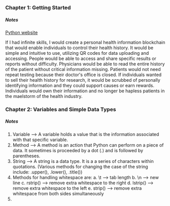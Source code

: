 ### Chapter 1: Getting Started
##### Notes
[Python website](https://www.python.org/)

If I had infinite skills, I would create a personal health information blockchain that would enable individuals to control their health history. It would be simple and intuitive to use, utilizing QR codes for data uploading and accessing. People would be able to access and share specific results or reports without difficulty. Physicians would be able to read the entire history of the patient without critical information missing. Patients would not need repeat testing because their doctor's office is closed. If individuals wanted to sell their health history for research, it would be scrubbed of personally identifying information and they could support causes or earn rewards. Individuals would own their information and no longer be hapless patients in the maelstorm of the health industry. 

### Chapter 2: Variables and Simple Data Types
##### Notes
1) Variable --> A variable holds a value that is the information associated with that specific variable. 
2) Method --> A method is an action that Python can perform on a piece of data. It sometimes is proceeded by a dot (.) and is followed by parentheses. 
3) String --> A string is a data type. It is a a series of characters within quotations. (Various methods for changing the case of the string include: .upper(), .lower(), .title())
4) Methods for handling whitespace are: 
			a. \t --> tab length
			b. \n --> new line
			c. rstrip() --> remove extra whitespace to the right
			d. lstrip() --> remove extra whitespace to the left
			e. strip() --> remove extra whitespace from both sides simultaneously
5)